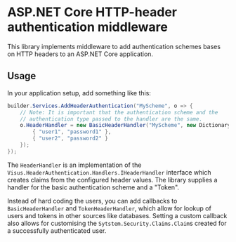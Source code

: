 # ASP.NET Core HTTP-header authentication middleware
This library implements middleware to add authentication schemes bases on HTTP headers to an ASP.NET Core application.

## Usage
In your application setup, add something like this:
```C#
builder.Services.AddHeaderAuthentication("MyScheme", o => {
    // Note: It is important that the authentication scheme and the
    // authentication type passed to the handler are the same.
    o.HeaderHandler = new BasicHeaderHandler("MyScheme", new Dictionary<string, string> {
        { "user1", "password1" },
        { "user2", "password2" }
    });
});
```

The `HeaderHandler` is an implementation of the `Visus.HeaderAuthentication.Handlers.IHeaderHandler` interface which creates claims from the configured header values. The library supplies a handler for the basic authentication scheme and a "Token".

Instead of hard coding the users, you can add callbacks to `BasicHeaderHandler` and `TokenHeaderHandler`, which allow for lookup of users and tokens in other sources like databases. Setting a custom callback also allows for customising the `Sytstem.Security.Claims.Claim`s created for a successfully authenticated user.
